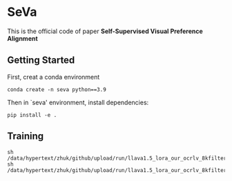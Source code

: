 # SeVa
This is the official code of paper **Self-Supervised Visual Preference Alignment**

## Getting Started
First, creat a conda environment
```
conda create -n seva python==3.9
```
Then in `seva' environment, install dependencies:
```
pip install -e .
```

## Training
```
sh /data/hypertext/zhuk/github/upload/run/llava1.5_lora_our_ocrlv_8kfilter_diffu500_textvga_8kfilter_diffu500_r1024_a2048.sh
sh /data/hypertext/zhuk/github/upload/run/llava1.5_lora_our_ocrlv_8kfilter4k_diffu800_textvga_8kfilter6k_diffu800_r1024_a2048.sh
```
